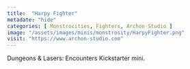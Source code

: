 ```yaml
---
title:  "Harpy Fighter"
metadate: "hide"
categories: [ Monstrocities, Fighters, Archon-Studio ]
image: "/assets/images/minis/monstrosity/HarpyFighter.png"
visit: "https://www.archon-studio.com"
---
```

Dungeons & Lasers: Encounters Kickstarter mini.